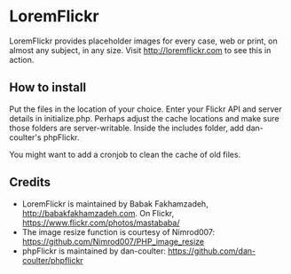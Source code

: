 # LoremFlickr
LoremFlickr provides placeholder images for every case, web or print, on almost any subject, in any size. Visit http://loremflickr.com to see this in action.
## How to install
Put the files in the location of your choice. Enter your Flickr API and server details in initialize.php. Perhaps adjust the cache locations and make sure those folders are server-writable. 
Inside the includes folder, add dan-coulter's phpFlickr.

You might want to add a cronjob to clean the cache of old files.
## Credits
+ LoremFlickr is maintained by Babak Fakhamzadeh, http://babakfakhamzadeh.com. On Flickr,  https://www.flickr.com/photos/mastababa/
+ The image resize function is courtesy of Nimrod007: https://github.com/Nimrod007/PHP_image_resize	
+ phpFlickr is maintained by dan-coulter: https://github.com/dan-coulter/phpflickr
